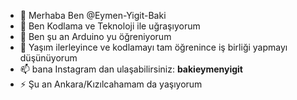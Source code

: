 - 👋 Merhaba Ben @Eymen-Yigit-Baki
- 👀 Ben Kodlama ve Teknoloji ile uğraşıyorum
- 🌱 Ben şu an Arduino yu öğreniyorum
- 💞️ Yaşım ilerleyince ve kodlamayı tam öğrenince iş birliği yapmayı düşünüyorum
- 📫 bana Instagram dan ulaşabilirsiniz: __bakieymenyigit__
- ⚡ Şu an Ankara/Kızılcahamam da yaşıyorum

<!---
Kısaca BEN :)
--->
